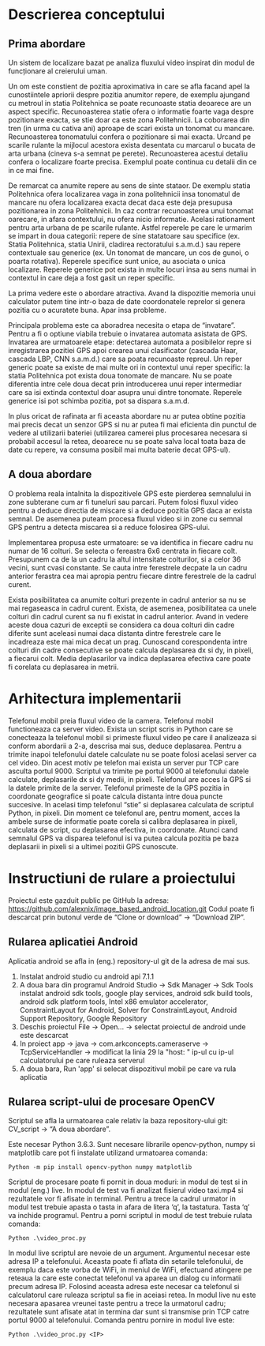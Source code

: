 Descrierea conceptului
=======================
Prima abordare
--------------
Un sistem de localizare bazat pe analiza fluxului video inspirat din modul de funcționare al creierului uman.

Un om este constient de pozitia aproximativa in care se afla facand apel la cunostiintele apriorii despre pozitia anumitor repere, de exemplu ajungand cu metroul in statia Politehnica se poate recunoaste statia deoarece are un aspect specific. Recunoasterea statie ofera o informatie foarte vaga despre pozitionare exacta, se stie doar ca este zona Politehnicii. La coborarea din tren (in urma cu cativa ani) aproape de scari exista un tonomat cu mancare. Recunoasterea tonomatului confera o pozitionare si mai exacta. Urcand pe scarile rulante la mijlocul acestora exista desentata cu marcarul o bucata de arta urbana (cineva s-a semnat pe perete). Recunoasterea acestui detaliu confera o localizare foarte precisa. Exemplul poate continua cu detalii din ce in ce mai fine.

De remarcat ca anumite repere au sens de sinte stataor. De exemplu statia Politehnica ofera localizarea vaga in zona politehnicii insa tonomatul de mancare nu ofera localizarea exacta decat daca este deja presupusa pozitionarea in zona Politehnicii. In caz contrar recunoasterea unui tonomat oarecare, in afara contextului, nu ofera nicio informatie. Acelasi rationament pentru arta urbana de pe scarile rulante. Astfel reperele pe care le urmarim se impart in doua categorii: repere de sine statatoare sau specifice (ex. Statia Politehnica, statia Unirii, cladirea rectoratului s.a.m.d.) sau repere contextuale sau generice (ex. Un tonomat de mancare, un cos de gunoi, o poarta rotativa). Reperele specifice sunt unice, au asociata o unica localizare. Reperele generice pot exista in multe locuri insa au sens numai in contextul in care deja a fost gasit un reper specific.

La prima vedere este o abordare atractiva. Avand la dispozitie memoria unui calculator putem tine intr-o baza de date coordonatele reprelor si genera pozitia cu o acuratete buna. Apar insa probleme.

Principala problema este ca aboradrea necesita o etapa de “invatare”. Pentru a fi o optiune viabila trebuie o invatarea automata asistata de GPS. Invatarea are urmatoarele etape: detectarea automata a posibilelor repre si inregistrarea pozitiei GPS apoi crearea unui clasificator (cascada Haar, cascada LBP, CNN s.a.m.d.) care sa poata recunoaste repreul. Un reper generic poate sa existe de mai multe ori in contextul unui reper specific: la statia Politehnica pot exista doua tonomate de mancare. Nu se poate diferentia intre cele doua decat prin introducerea unui reper intermediar care sa isi extinda contextul doar asupra unui dintre tonomate. Reperele generice isi pot schimba pozitia, pot sa dispara s.a.m.d.

In plus oricat de rafinata ar fi aceasta abordare nu ar putea obtine pozitia mai precis decat un senzor GPS si nu ar putea fi mai eficienta din punctul de vedere al utilizarii bateriei (utilizarea camerei plus procesarea necesara si probabil accesul la retea, deoarece nu se poate salva local toata baza de date cu repere, va consuma posibil mai multa baterie decat GPS-ul).

A doua abordare
----------------
O problema reala intalnita la dispozitivele GPS este pierderea semnalului in zone subterane cum ar fi tuneluri sau parcari. Putem folosi fluxul video pentru a deduce directia de miscare si a deduce pozitia GPS daca ar exista semnal. De asemenea puteam procesa fluxul video si in zone cu semnal GPS pentru a detecta miscarea si a reduce folosirea GPS-ului.

Implementarea propusa este urmatoare: se va identifica in fiecare cadru nu numar de 16 colturi. Se selecta o fereastra 6x6 centrata in fiecare colt. Presupunem ca de la un cadru la altul intensitate colturilor, si a celor 36 vecini, sunt cvasi constante. Se cauta intre ferestrele decpate la un cadru anterior ferastra cea mai apropia pentru fiecare dintre ferestrele de la cadrul curent.
  
Exista posibilitatea ca anumite colturi prezente in cadrul anterior sa nu se mai regaseasca in cadrul curent. Exista, de asemenea, posibilitatea ca unele colturi din cadrul curent sa nu fi existat in cadrul anterior. Avand in vedere aceste doua cazuri de exceptii se considera ca doua colturi din cadre diferite sunt aceleasi numai daca distanta dintre ferestrele care le incadreaza este mai mica decat un prag. Cunoscand corespondenta intre colturi din cadre consecutive se poate calcula deplasarea dx si dy, in pixeli, a fiecarui colt. Media deplasarilor va indica deplasarea efectiva care poate fi corelata cu deplasarea in metrii.

Arhitectura implementarii
===========================
Telefonul mobil preia fluxul video de la camera. Telefonul mobil functioneaza ca server video. Exista un script scris in Python care se conecteaza la telefonul mobil si primeste fluxul video pe care il analizeaza si conform abordarii a 2-a, descrisa mai sus, deduce deplasarea. Pentru a trimite inapoi telefonului datele calculate nu se poate folosi acelasi server ca cel video. Din acest motiv pe telefon mai exista un server pur TCP care asculta portul 9000. Scriptul va trimite pe portul 9000 al telefonului datele calculate, deplasarile dx si dy medii, in pixeli.
Telefonul are acces la GPS si la datele primite de la server. Telefonul primeste de la GPS pozitia in coordonate geografice si poate calcula distanta intre doua puncte succesive. In acelasi timp telefonul “stie” si deplasarea calculata de scriptul Python, in pixeli. Din moment ce telefonul are, pentru moment, acces la ambele surse de informatie poate corela si calibra deplasarea in pixeli, calculata de script, cu deplasarea efectiva, in coordonate. Atunci cand semnalul GPS va disparea telefonul isi va putea calcula pozitia pe baza deplasarii in pixeli si a ultimei pozitii GPS cunoscute.

Instructiuni de rulare a proiectului
=====================================
Proiectul este gazduit public pe GitHub la adresa:
https://github.com/alexnix/image_based_android_location.git
Codul poate fi descarcat prin butonul verde de “Clone or download” -> “Download ZIP”.

Rularea aplicatiei Android
----------------------------
Aplicatia android se afla in (eng.) repository-ul git de la adresa de mai sus.
1. Instalat android studio cu android api 7.1.1
2. A doua bara din programul Android Studio -> Sdk Manager -> Sdk Tools
instalat android sdk tools, google play services, android sdk build tools, android sdk platform tools, Intel x86 emulator accelerator, ConstraintLayout for Android,
Solver for ConstraintLayout, Android Support Repository, Google Repository
3. Deschis proiectul File -> Open... -> selectat proiectul de android unde este descarcat
4. In proiect app -> java -> com.arkconcepts.cameraserve -> TcpServiceHandler -> modificat la linia 29 la "host: " ip-ul cu ip-ul calculatorului pe care ruleaza serverul
5. A doua bara, Run 'app' si selecat dispozitivul mobil pe care va rula aplicatia

Rularea script-ului de procesare OpenCV
-------------------------------------------
Scriptul se afla la urmatoarea cale relativ la baza repository-ului git: CV_script -> “A doua abordare”.

Este necesar Python 3.6.3. Sunt necesare librarile opencv-python, numpy si matplotlib care pot fi instalate utilizand urmatoarea comanda:
```
Python -m pip install opencv-python numpy matplotlib
```
Scriptul de procesare poate fi pornit in doua moduri: in modul de test si in modul (eng.) live. In modul de test va fi analizat fisierul video taxi.mp4 si rezultatele vor fi afisate in terminal. Pentru a trece la cadrul urmator in modul test trebuie apasta o tasta in afara de litera ‘q’, la tastatura. Tasta ‘q’ va inchide programul. Pentru a porni scriptul in modul de test trebuie rulata comanda:
```
Python .\video_proc.py
```
In modul live scriptul are nevoie de un argument. Argumentul necesar este adresa IP a telefonului. Aceasta poate fi aflata din setarile telefonului, de exemplu daca este vorba de WiFi, in meniul de WiFi, efectuand atingere pe reteaua la care este conectat telefonul va aparea un dialog cu informatii precum adresa IP. Folosind aceasta adresa este necesar ca telefonul si calculatorul care ruleaza scriptul sa fie in aceiasi retea. In modul live nu este necesara apasarea vreunei taste pentru a trece la urmatorul cadru; rezultatele sunt afisate atat in termina dar sunt si transmise prin TCP catre portul 9000 al telefonului. Comanda pentru pornire in modul live este:
```
Python .\video_proc.py <IP>
```
